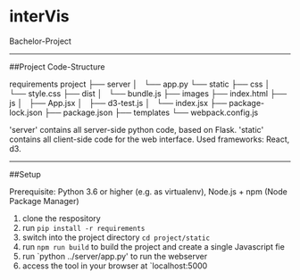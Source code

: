 # interVis
Bachelor-Project

___
##Project Code-Structure

requirements
project
├── server
│   └── app.py
└── static
    ├── css
    │   └── style.css
    ├── dist
    │   └── bundle.js
    ├── images
    ├── index.html
    ├── js
    │   ├── App.jsx
    │   ├── d3-test.js
    │   └── index.jsx
    ├── package-lock.json
    ├── package.json
    ├── templates
    └── webpack.config.js

'server' contains all server-side python code, based on Flask.
'static' contains all client-side code for the web interface. Used frameworks: React, d3.

___
##Setup

Prerequisite: Python 3.6 or higher (e.g. as virtualenv), Node.js + npm (Node Package Manager)

1. clone the respository
2. run `pip install -r requirements`
3. switch into the project directory `cd project/static`
4. run `npm run build` to build the project and create a single Javascript fie
5. run `python ../server/app.py' to run the webserver
6. access the tool in your browser at `localhost:5000

